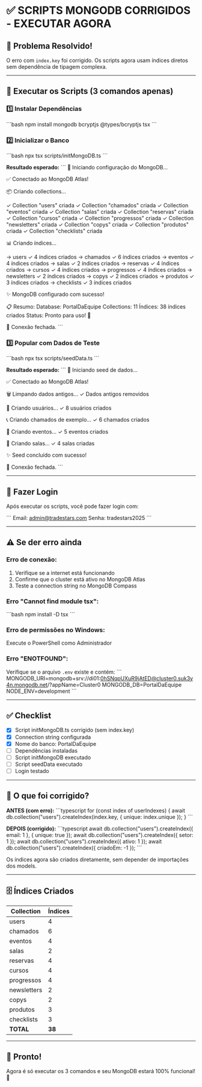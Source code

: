 # ✅ SCRIPTS MONGODB CORRIGIDOS - EXECUTAR AGORA

## 🎉 Problema Resolvido!

O erro com `index.key` foi corrigido. Os scripts agora usam índices diretos sem dependência de tipagem complexa.

---

## 🚀 Executar os Scripts (3 comandos apenas)

### **1️⃣ Instalar Dependências**

\`\`\`bash
npm install mongodb bcryptjs @types/bcryptjs tsx
\`\`\`

### **2️⃣ Inicializar o Banco**

\`\`\`bash
npx tsx scripts/initMongoDB.ts
\`\`\`

**Resultado esperado:**
\`\`\`
🚀 Iniciando configuração do MongoDB...

✅ Conectado ao MongoDB Atlas!

📦 Criando collections...

  ✓ Collection "users" criada
  ✓ Collection "chamados" criada
  ✓ Collection "eventos" criada
  ✓ Collection "salas" criada
  ✓ Collection "reservas" criada
  ✓ Collection "cursos" criada
  ✓ Collection "progressos" criada
  ✓ Collection "newsletters" criada
  ✓ Collection "copys" criada
  ✓ Collection "produtos" criada
  ✓ Collection "checklists" criada

📊 Criando índices...

  → users
    ✓ 4 índices criados
  → chamados
    ✓ 6 índices criados
  → eventos
    ✓ 4 índices criados
  → salas
    ✓ 2 índices criados
  → reservas
    ✓ 4 índices criados
  → cursos
    ✓ 4 índices criados
  → progressos
    ✓ 4 índices criados
  → newsletters
    ✓ 2 índices criados
  → copys
    ✓ 2 índices criados
  → produtos
    ✓ 3 índices criados
  → checklists
    ✓ 3 índices criados

✨ MongoDB configurado com sucesso!

📋 Resumo:
   Database: PortalDaEquipe
   Collections: 11
   Índices: 38 índices criados
   Status: Pronto para uso! 🎉

🔌 Conexão fechada.
\`\`\`

### **3️⃣ Popular com Dados de Teste**

\`\`\`bash
npx tsx scripts/seedData.ts
\`\`\`

**Resultado esperado:**
\`\`\`
🌱 Iniciando seed de dados...

✅ Conectado ao MongoDB Atlas!

🗑️  Limpando dados antigos...
  ✓ Dados antigos removidos

👥 Criando usuários...
  ✓ 8 usuários criados

📞 Criando chamados de exemplo...
  ✓ 6 chamados criados

📅 Criando eventos...
  ✓ 5 eventos criados

🏢 Criando salas...
  ✓ 4 salas criadas

✨ Seed concluído com sucesso!

🔌 Conexão fechada.
\`\`\`

---

## 🔑 Fazer Login

Após executar os scripts, você pode fazer login com:

\`\`\`
Email: admin@tradestars.com
Senha: tradestars2025
\`\`\`

---

## ⚠️ Se der erro ainda

### **Erro de conexão:**
1. Verifique se a internet está funcionando
2. Confirme que o cluster está ativo no MongoDB Atlas
3. Teste a connection string no MongoDB Compass

### **Erro "Cannot find module tsx":**
\`\`\`bash
npm install -D tsx
\`\`\`

### **Erro de permissões no Windows:**
Execute o PowerShell como Administrador

### **Erro "ENOTFOUND":**
Verifique se o arquivo `.env` existe e contém:
\`\`\`
MONGODB_URI=mongodb+srv://di01:0hSNqpUXuR9jAtED@cluster0.suk3y4n.mongodb.net/?appName=Cluster0
MONGODB_DB=PortalDaEquipe
NODE_ENV=development
\`\`\`

---

## ✅ Checklist

- [x] Script initMongoDB.ts corrigido (sem index.key)
- [x] Connection string configurada
- [x] Nome do banco: PortalDaEquipe
- [ ] Dependências instaladas
- [ ] Script initMongoDB executado
- [ ] Script seedData executado
- [ ] Login testado

---

## 🎯 O que foi corrigido?

**ANTES (com erro):**
\`\`\`typescript
for (const index of userIndexes) {
  await db.collection("users").createIndex(index.key, { unique: index.unique });
}
\`\`\`

**DEPOIS (corrigido):**
\`\`\`typescript
await db.collection("users").createIndex({ email: 1 }, { unique: true });
await db.collection("users").createIndex({ setor: 1 });
await db.collection("users").createIndex({ ativo: 1 });
await db.collection("users").createIndex({ criadoEm: -1 });
\`\`\`

Os índices agora são criados diretamente, sem depender de importações dos models.

---

## 🗄️ Índices Criados

| Collection    | Índices |
|--------------|---------|
| users        | 4       |
| chamados     | 6       |
| eventos      | 4       |
| salas        | 2       |
| reservas     | 4       |
| cursos       | 4       |
| progressos   | 4       |
| newsletters  | 2       |
| copys        | 2       |
| produtos     | 3       |
| checklists   | 3       |
| **TOTAL**    | **38**  |

---

## 🎉 Pronto!

Agora é só executar os 3 comandos e seu MongoDB estará 100% funcional! 🚀

